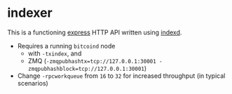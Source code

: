 # indexer

This is a functioning [express](https://www.npmjs.com/package/express) HTTP API written using [indexd](https://www.npmjs.com/package/indexd).

* Requires a running `bitcoind` node
	* with `-txindex`, and
	* ZMQ (`-zmqpubhashtx=tcp://127.0.0.1:30001 -zmqpubhashblock=tcp://127.0.0.1:30001`)
* Change `-rpcworkqueue` from `16` to `32` for increased throughput (in typical scenarios)

